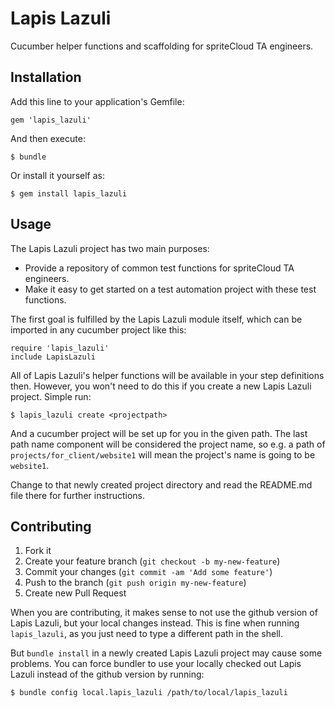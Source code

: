 # Lapis Lazuli

Cucumber helper functions and scaffolding for spriteCloud TA engineers.

## Installation

Add this line to your application's Gemfile:

    gem 'lapis_lazuli'

And then execute:

    $ bundle

Or install it yourself as:

    $ gem install lapis_lazuli

## Usage

The Lapis Lazuli project has two main purposes:

- Provide a repository of common test functions for spriteCloud TA engineers.
- Make it easy to get started on a test automation project with these test
  functions.

The first goal is fulfilled by the Lapis Lazuli module itself, which can be
imported in any cucumber project like this:

    require 'lapis_lazuli'
    include LapisLazuli

All of Lapis Lazuli's helper functions will be available in your step definitions
then. However, you won't need to do this if you create a new Lapis Lazuli project.
Simple run:

    $ lapis_lazuli create <projectpath>

And a cucumber project will be set up for you in the given path. The last path
name component will be considered the project name, so e.g. a path of
`projects/for_client/website1` will mean the project's name is going to be
`website1`.

Change to that newly created project directory and read the README.md file there
for further instructions.

## Contributing

1. Fork it
2. Create your feature branch (`git checkout -b my-new-feature`)
3. Commit your changes (`git commit -am 'Add some feature'`)
4. Push to the branch (`git push origin my-new-feature`)
5. Create new Pull Request

When you are contributing, it makes sense to not use the github version of
Lapis Lazuli, but your local changes instead. This is fine when running
`lapis_lazuli`, as you just need to type a different path in the shell.

But `bundle install` in a newly created Lapis Lazuli project may cause some
problems. You can force bundler to use your locally checked out Lapis Lazuli
instead of the github version by running:

    $ bundle config local.lapis_lazuli /path/to/local/lapis_lazuli

